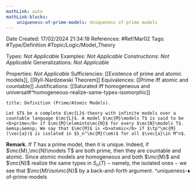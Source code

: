 ```yaml
---
mathLink: auto
mathLink-blocks:
    uniqueness-of-prime-models: Uniqueness of prime models
---
```


<div class="topSpace"></div>

Date Created: 17/02/2024 21:34:18
References: #Ref/Mar02
Tags: #Type/Definition #Topic/Logic/Model_Theory

Types: <i>Not Applicable</i>
Examples: <i>Not Applicable</i>
Constructions: <i>Not Applicable</i>
Generalizations: <i>Not Applicable</i>

Properties: <i>Not Applicable</i>
Sufficiencies: [[Existence of prime and atomic models]], [[Ryll-Nardzewski Theorem]]
Equivalences: [[Prime iff atomic and countable]]
Justifications: [[Saturated iff homogeneous and universal#^homogeneous-realize-same-types-isomorphic]]

``` ad-Definition
title: Definition (Prime/Atomic Models).

Let $T$ be a complete $\mc{L}$-theory with infinite models over a countable language $\mc{L}$. A model $\mc{M}\models T$ is said to be <b>prime</b> if $\mc{M}\eleminto\mc{N}$ for every $\mc{N}\models T$.
&emsp;&emsp; We say that $\mc{M}$ is <b>atomic</b> if $\tp^\mc{M}(\vec{a})$ is isolated in $S_n^\mc{M}(\em)$ for all $\vec{a}\in M^n$.

```

<b>Remark.</b> If $T$ has a prime model, then it is unique. Indeed, if $\mc{M},\mc{N}\models T$ are both prime, then they are countable and atomic. Since atomic models are homogeneous and both $\mc{M}$ and $\mc{N}$ realize the same types in $S_n(T)$ $-$ namely, the isolated ones $-$ we see that $\mc{M}\iso\mc{N}$ by a back-and-forth argument.<span style="float:right;">$\blacklozenge$</span> ^uniqueness-of-prime-models
